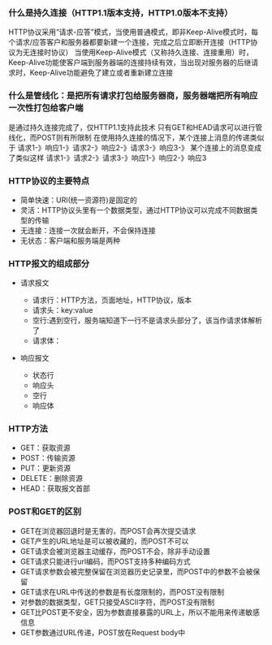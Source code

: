 ### 什么是持久连接（HTTP1.1版本支持，HTTP1.0版本不支持）

HTTP协议采用“请求-应答”模式，当使用普通模式，即非Keep-Alive模式时，每个请求/应答客户和服务器都要新建一个连接，完成之后立即断开连接（HTTP协议为无连接时协议）
当使用Keep-Alive模式（又称持久连接、连接重用）时，Keep-Alive功能使客户端到服务器端的连接持续有效，当出现对服务器的后继请求时，Keep-Alive功能避免了建立或者重新建立连接


### 什么是管线化：是把所有请求打包给服务器商，服务器端把所有响应一次性打包给客户端

是通过持久连接完成了，仅HTTP1.1支持此技术
只有GET和HEAD请求可以进行管线化，而POST则有所限制
在使用持久连接的情况下，某个连接上消息的传递类似于
请求1-》响应1-》请求2-》响应2-》请求3-》响应3-》
某个连接上的消息变成了类似这样
请求1-》请求2-》请求3-》响应1-》响应2-》响应3

### HTTP协议的主要特点

  - 简单快速：URI(统一资源符)是固定的
  - 灵活：HTTP协议头里有一个数据类型，通过HTTP协议可以完成不同数据类型的传输
  - 无连接：连接一次就会断开，不会保持连接
  - 无状态：客户端和服务端是两种

### HTTP报文的组成部分

- 请求报文

  - 请求行：HTTP方法，页面地址，HTTP协议，版本
  - 请求头：key:value
  - 空行:遇到空行，服务端知道下一行不是请求头部分了，该当作请求体解析了
  - 请求体：


- 响应报文

  - 状态行
  - 响应头
  - 空行
  - 响应体

### HTTP方法

- GET：获取资源
- POST：传输资源
- PUT：更新资源
- DELETE：删除资源
- HEAD：获取报文首部

### POST和GET的区别

- GET在浏览器回退时是无害的，而POST会再次提交请求
- GET产生的URL地址是可以被收藏的，而POST不可以
- GET请求会被浏览器主动缓存，而POST不会，除非手动设置
- GET请求只能进行url编码，而POST支持多种编码方式
- GET请求参数会被完整保留在浏览器历史记录里，而POST中的参数不会被保留
- GET请求在URL中传送的参数是有长度限制的，而POST没有限制
- 对参数的数据类型，GET只接受ASCII字符，而POST没有限制
- GET比POST更不安全，因为参数直接暴露的URL上，所以不能用来传递敏感信息
- GET参数通过URL传递，POST放在Request body中

